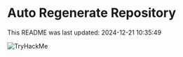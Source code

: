 # Auto Regenerate Repository

This README was last updated: 2024-12-21 10:35:49

 ![TryHackMe](https://tryhackme.com/badge/533634)